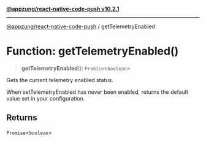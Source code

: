 [**@appzung/react-native-code-push v10.2.1**](../README.md)

---

[@appzung/react-native-code-push](../README.md) / getTelemetryEnabled

# Function: getTelemetryEnabled()

> **getTelemetryEnabled**(): `Promise`\<`boolean`\>

Gets the current telemetry enabled status.

When setTelemetryEnabled has never been enabled, returns the default value set in your configuration.

## Returns

`Promise`\<`boolean`\>
